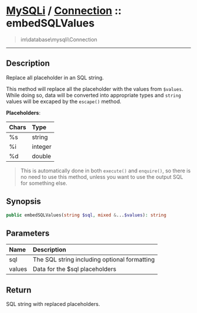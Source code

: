 # [MySQLi](mysql.md) / [Connection](mysql-Connection.md) :: embedSQLValues
 > im\database\mysqli\Connection
____

## Description
Replace all placeholder in an SQL string.

This method will replace all the placeholder with the values from
`$values`. While doing so, data will be converted into appropriate types and
`string` values will be excaped by the `escape()` method.

__Placeholders__:

| Chars | Type    |
| :---- | :------ |
| %s    | string  |
| %i    | integer |
| %d    | double  |

 > This is automatically done in both `execute()` and `enquire()`, so there is no need to use this method, unless you want to use the output SQL for something else.  

## Synopsis
```php
public embedSQLValues(string $sql, mixed &...$values): string
```

## Parameters
| Name | Description |
| :--- | :---------- |
| sql | The SQL string including optional formatting |
| values | Data for the $sql placeholders |

## Return
SQL string with replaced placeholders.
